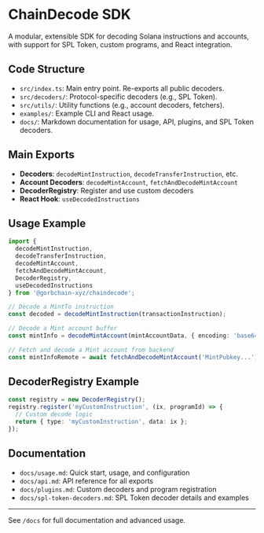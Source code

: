 # ChainDecode SDK

A modular, extensible SDK for decoding Solana instructions and accounts, with support for SPL Token, custom programs, and React integration.

## Code Structure

- `src/index.ts`: Main entry point. Re-exports all public decoders.
- `src/decoders/`: Protocol-specific decoders (e.g., SPL Token).
- `src/utils/`: Utility functions (e.g., account decoders, fetchers).
- `examples/`: Example CLI and React usage.
- `docs/`: Markdown documentation for usage, API, plugins, and SPL Token decoders.

## Main Exports

- **Decoders**: `decodeMintInstruction`, `decodeTransferInstruction`, etc.
- **Account Decoders**: `decodeMintAccount`, `fetchAndDecodeMintAccount`
- **DecoderRegistry**: Register and use custom decoders
- **React Hook**: `useDecodedInstructions`

## Usage Example

```ts
import {
  decodeMintInstruction,
  decodeTransferInstruction,
  decodeMintAccount,
  fetchAndDecodeMintAccount,
  DecoderRegistry,
  useDecodedInstructions
} from '@gorbchain-xyz/chaindecode';

// Decode a MintTo instruction
const decoded = decodeMintInstruction(transactionInstruction);

// Decode a Mint account buffer
const mintInfo = decodeMintAccount(mintAccountData, { encoding: 'base64' });

// Fetch and decode a Mint account from backend
const mintInfoRemote = await fetchAndDecodeMintAccount('MintPubkey...');
```

## DecoderRegistry Example

```ts
const registry = new DecoderRegistry();
registry.register('myCustomInstruction', (ix, programId) => {
  // Custom decode logic
  return { type: 'myCustomInstruction', data: ix };
});
```

## Documentation

- `docs/usage.md`: Quick start, usage, and configuration
- `docs/api.md`: API reference for all exports
- `docs/plugins.md`: Custom decoders and program registration
- `docs/spl-token-decoders.md`: SPL Token decoder details and examples

---

See `/docs` for full documentation and advanced usage.
